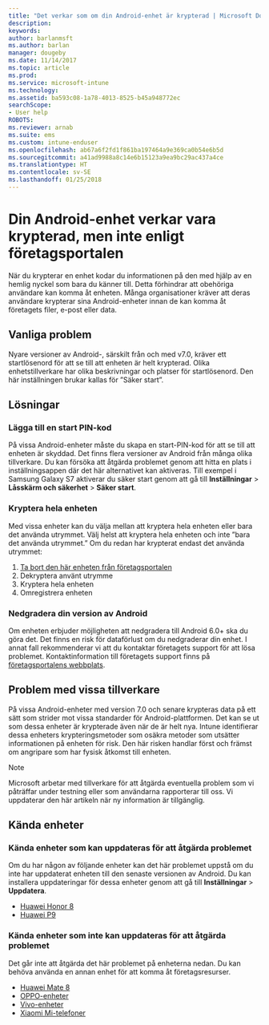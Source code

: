 ```yaml
---
title: "Det verkar som om din Android-enhet är krypterad | Microsoft Docs"
description: 
keywords: 
author: barlanmsft
ms.author: barlan
manager: dougeby
ms.date: 11/14/2017
ms.topic: article
ms.prod: 
ms.service: microsoft-intune
ms.technology: 
ms.assetid: ba593c08-1a78-4013-8525-b45a948772ec
searchScope:
- User help
ROBOTS: 
ms.reviewer: arnab
ms.suite: ems
ms.custom: intune-enduser
ms.openlocfilehash: ab67a6f2fd1f861ba197464a9e369ca0b54e6b5d
ms.sourcegitcommit: a41ad9988a8c14e6b15123a9ea9bc29ac437a4ce
ms.translationtype: HT
ms.contentlocale: sv-SE
ms.lasthandoff: 01/25/2018
---
```

# <a name="your-android-device-seems-to-be-encrypted-but-company-portal-says-otherwise"></a>Din Android-enhet verkar vara krypterad, men inte enligt företagsportalen

När du krypterar en enhet kodar du informationen på den med hjälp av en hemlig nyckel som bara du känner till. Detta förhindrar att obehöriga användare kan komma åt enheten. Många organisationer kräver att deras användare krypterar sina Android-enheter innan de kan komma åt företagets filer, e-post eller data.

## <a name="common-issues"></a>Vanliga problem

Nyare versioner av Android-, särskilt från och med v7.0, kräver ett startlösenord för att se till att enheten är helt krypterad. Olika enhetstillverkare har olika beskrivningar och platser för startlösenord. Den här inställningen brukar kallas för ”Säker start”. 

## <a name="solutions"></a>Lösningar

### <a name="add-a-startup-pin"></a>Lägga till en start PIN-kod

På vissa Android-enheter måste du skapa en start-PIN-kod för att se till att enheten är skyddad. Det finns flera versioner av Android från många olika tillverkare. Du kan försöka att åtgärda problemet genom att hitta en plats i inställningsappen där det här alternativet kan aktiveras. Till exempel i Samsung Galaxy S7 aktiverar du säker start genom att gå till **Inställningar** > **Låsskärm och säkerhet** > **Säker start**.  

### <a name="encrypt-the-entire-device"></a>Kryptera hela enheten

Med vissa enheter kan du välja mellan att kryptera hela enheten eller bara det använda utrymmet. Välj helst att kryptera hela enheten och inte ”bara det använda utrymmet.” Om du redan har krypterat endast det använda utrymmet:

1. [Ta bort den här enheten från företagsportalen](unenroll-your-device-from-intune-android.md)
2. Dekryptera använt utrymme
3. Kryptera hela enheten
4. Omregistrera enheten

### <a name="downgrade-your-version-of-android"></a>Nedgradera din version av Android

Om enheten erbjuder möjligheten att nedgradera till Android 6.0+ ska du göra det. Det finns en risk för dataförlust om du nedgraderar din enhet. I annat fall rekommenderar vi att du kontaktar företagets support för att lösa problemet. Kontaktinformation till företagets support finns på [företagsportalens webbplats](https://portal.manage.microsoft.com#HelpDeskDialog).

## <a name="specific-manufacturer-issues"></a>Problem med vissa tillverkare

På vissa Android-enheter med version 7.0 och senare krypteras data på ett sätt som strider mot vissa standarder för Android-plattformen. Det kan se ut som dessa enheter är krypterade även när de är helt nya. Intune identifierar dessa enheters krypteringsmetoder som osäkra metoder som utsätter informationen på enheten för risk. Den här risken handlar först och främst om angripare som har fysisk åtkomst till enheten.

> [!Note]
> Microsoft arbetar med tillverkare för att åtgärda eventuella problem som vi påträffar under testning eller som användarna rapporterar till oss. Vi uppdaterar den här artikeln när ny information är tillgänglig. 

## <a name="known-devices"></a>Kända enheter

### <a name="known-devices-that-can-be-updated-to-fix-this-issue"></a>Kända enheter som kan uppdateras för att åtgärda problemet

Om du har någon av följande enheter kan det här problemet uppstå om du inte har uppdaterat enheten till den senaste versionen av Android. Du kan installera uppdateringar för dessa enheter genom att gå till **Inställningar** > **Uppdatera**. 

- [Huawei Honor 8](http://consumer.huawei.com/en/support/mobile-phones/honor8_en-sup.htm)
- [Huawei P9](http://consumer.huawei.com/en/phones/p9/)

### <a name="known-devices-that-currently-cannot-be-updated-to-fix-this-issue"></a>Kända enheter som inte kan uppdateras för att åtgärda problemet

Det går inte att åtgärda det här problemet på enheterna nedan. Du kan behöva använda en annan enhet för att komma åt företagsresurser. 

- [Huawei Mate 8](https://consumer.huawei.com/en/mobile-phones/mate8/index.htm)
- [OPPO-enheter](http://www.oppo.com/en/smartphones)
- [Vivo-enheter](https://www.vivo.co.in)
- [Xiaomi Mi-telefoner](https://xiaomi-mi.com/mi-smartphones/)
